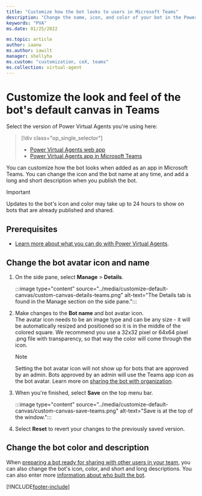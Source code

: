 ```yaml
---
title: "Customize how the bot looks to users in Microsoft Teams"
description: "Change the name, icon, and color of your bot in the Power Virtual Agents app in Microsoft Teams without needing to know any code."
keywords: "PVA"
ms.date: 01/25/2022

ms.topic: article
author: iaanw
ms.author: iawilt
manager: shellyha
ms.custom: "customization, ceX, teams"
ms.collection: virtual-agent
---
```


# Customize the look and feel of the bot's default canvas in Teams

Select the version of Power Virtual Agents you're using here:

> [!div class="op_single_selector"]
>
> - [Power Virtual Agents web app](../customize-default-canvas.md)
> - [Power Virtual Agents app in Microsoft Teams](customize-default-canvas-teams.md)

You can customize how the bot looks when added as an app in Microsoft Teams. You can change the icon
and the bot name at any time, and add a long and short description when you publish the bot.

> [!IMPORTANT]
> Updates to the bot's icon and color may take up to 24 hours to show on bots that are already published and shared.

## Prerequisites

- [Learn more about what you can do with Power Virtual Agents](fundamentals-what-is-power-virtual-agents-teams.md).

## Change the bot avatar icon and name

1. On the side pane, select **Manage** > **Details**.

    :::image type="content" source="../media/customize-default-canvas/custom-canvas-details-teams.png" alt-text="The Details tab is found in the Manage section on the side pane.":::

1. Make changes to the **Bot name** and bot avatar icon.  
    The avatar icon needs to be an image type and can be any size - it will be automatically resized and positioned so it is in the middle of the colored square.
    We recommend you use a 32x32 pixel or 64x64 pixel .png file with transparency, so that way the color will come through the icon.

    > [!NOTE]
    > Setting the bot avatar icon will not show up for bots that are approved by an admin. Bots approved by an admin will use the Teams app icon as the bot avatar. Learn more on [sharing the bot with organization](publication-add-bot-to-microsoft-teams-teams.md#show-the-bot-in-microsoft-teams-app-store).

1. When you're finished, select **Save** on the top menu bar.

    :::image type="content" source="../media/customize-default-canvas/custom-canvas-save-teams.png" alt-text="Save is at the top of the window.":::

1. Select **Reset** to revert your changes to the previously saved version.

## Change the bot color and description

When [preparing a bot ready for sharing with other users in your team](publication-add-bot-to-microsoft-teams-teams.md#install-a-bot-as-an-app-in-microsoft-teams), you can also change the bot's icon, color, and short and long descriptions. You can also enter more [information about who built the bot](publication-terms-of-use-teams.md).

[!INCLUDE[footer-include](../includes/footer-banner.md)]
